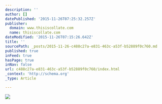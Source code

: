 ```yaml
---
description: ''
author: []
datePublished: '2015-11-26T07:25:32.257Z'
publisher:
  domain: www.thisiscollate.com
  name: thisiscollate.com
dateModified: '2015-11-26T07:15:26.642Z'
title: ''
sourcePath: _posts/2015-11-26-c488c27a-e831-463c-a53f-b52889f0c760.md
published: true
inFeed: true
hasPage: true
inNav: false
url: c488c27a-e831-463c-a53f-b52889f0c760/index.html
_context: 'http://schema.org'
_type: Article

---
```

![](http://static1.squarespace.com/static/5007355be4b002842b31e996/565567bae4b0f60cdb93481f/565567bce4b0c668da429190/1448437693347/1c.jpg?format=2500w)